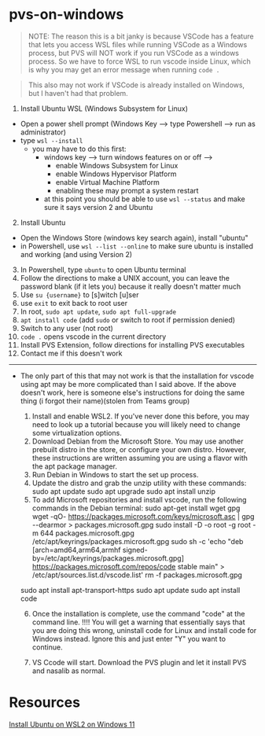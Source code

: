 pvs-on-windows
==============

> NOTE: The reason this is a bit janky is because VSCode has a feature that
> lets you access WSL files while running VSCode as a Windows process, but PVS
> will NOT work if you run VSCode as a windows process. So we have to force WSL
> to run vscode inside Linux, which is why you may get an error message when
> running `code .`

> This also may not work if VSCode is already installed on Windows, but I
> haven't had that problem.

1. Install Ubuntu WSL (Windows Subsystem for Linux) 
  - Open a power shell prompt (Windows Key --> type Powershell --> run as administrator)
  - type `wsl --install`
    - you may have to do this first:
      - windows key --> turn windows features on or off --> 
        - enable Windows Subsystem for Linux
        - enable Windows Hypervisor Platform
        - enable Virtual Machine Platform
        - enabling these may prompt a system restart
      - at this point you should be able to use `wsl --status` and make sure it
      says version 2 and Ubuntu
2. Install Ubuntu
  - Open the Windows Store (windows key search again), install "ubuntu"
  - in Powershell, use `wsl --list --online` to make sure ubuntu is installed and working (and using Version 2)
3. In Powershell, type `ubuntu` to open Ubuntu terminal
4. Follow the directions to make a UNIX account, you can leave the password blank (if it lets you) because it really doesn't matter much
5. Use `su {username}` to [s]witch [u]ser
6. use `exit` to exit back to root user
7. In root, `sudo apt update`, `sudo apt full-upgrade`
8. `apt install code` (add `sudo` or switch to root if permission denied)
9. Switch to any user (not root)
10. `code .` opens vscode in the current directory
11. Install PVS Extension, follow directions for installing PVS executables
12. Contact me if this doesn't work

---
* The only part of this that may not work is that the installation for vscode
using apt may be more complicated than I said above. If the above doesn't work,
here is someone else's instructions for doing the same thing (i forgot their
name)(stolen from Teams group)

  1. Install and enable WSL2. If you've never done this before, you may need to look up a tutorial because you will likely need to change some virtualization options.
  2. Download Debian from the Microsoft Store. You may use another prebuilt distro in the store, or configure your own distro. However, these instructions are written assuming you are using a flavor with the apt package manager.
  3. Run Debian in Windows to start the set up process.
  4. Update the distro and grab the unzip utility with these commands:
  sudo apt update
  sudo apt upgrade
  sudo apt install unzip
  5. To add Microsoft repositories and install vscode, run the following commands in the Debian terminal:
  sudo apt-get install wget gpg
  wget -qO- https://packages.microsoft.com/keys/microsoft.asc | gpg --dearmor > packages.microsoft.gpg
  sudo install -D -o root -g root -m 644 packages.microsoft.gpg /etc/apt/keyrings/packages.microsoft.gpg
  sudo sh -c 'echo "deb [arch=amd64,arm64,armhf signed-by=/etc/apt/keyrings/packages.microsoft.gpg] https://packages.microsoft.com/repos/code stable main" > /etc/apt/sources.list.d/vscode.list'
  rm -f packages.microsoft.gpg

  sudo apt install apt-transport-https
  sudo apt update
  sudo apt install code

  6. Once the installation is complete, use the command "code" at the command line.
  !!!! You will get a warning that essentially says that you are doing this wrong, uninstall code for Linux and install code for Windows instead. Ignore this and just enter "Y" you want to continue.

  7. VS Ccode will start. Download the PVS plugin and let it install PVS and nasalib as normal.

# Resources 
[Install Ubuntu on WSL2 on Windows 11](https://ubuntu.com/tutorials/install-ubuntu-on-wsl2-on-windows-11-with-gui-support#1-overview)
